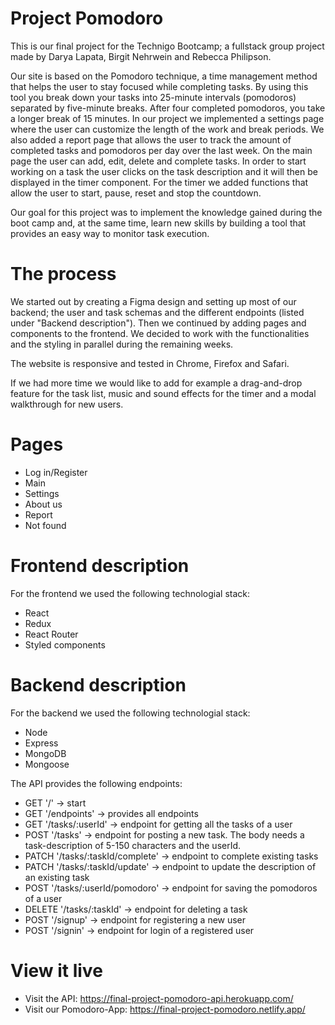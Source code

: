 # Project Pomodoro

This is our final project for the Technigo Bootcamp; a fullstack group project made by Darya Lapata, Birgit Nehrwein and Rebecca Philipson.

Our site is based on the Pomodoro technique, a time management method that helps the user to stay focused while completing tasks. By using this tool you break down your tasks into 25-minute intervals (pomodoros) separated by five-minute breaks. After four completed pomodoros, you take a longer break of 15 minutes. In our project we implemented a settings page where the user can customize the length of the work and break periods. We also added a report page that allows the user to track the amount of completed tasks and pomodoros per day over the last week. On the main page the user can add, edit, delete and complete tasks. In order to start working on a task the user clicks on the task description and it will then be displayed in the timer component. For the timer we added functions that allow the user to start, pause, reset and stop the countdown.

Our goal for this project was to implement the knowledge gained during the boot camp and, at the same time, learn new skills by building a tool that provides an easy way to monitor task execution.

# The process

We started out by creating a Figma design and setting up most of our backend; the user and task schemas and the different endpoints (listed under "Backend description"). Then we continued by adding pages and components to the frontend. We decided to work with the functionalities and the styling in parallel during the remaining weeks.

The website is responsive and tested in Chrome, Firefox and Safari.

If we had more time we would like to add for example a drag-and-drop feature for the task list, music and sound effects for the timer and a modal walkthrough for new users.

# Pages

- Log in/Register
- Main
- Settings
- About us
- Report
- Not found

# Frontend description

For the frontend we used the following technologial stack:

- React
- Redux
- React Router
- Styled components

# Backend description

For the backend we used the following technologial stack:

- Node
- Express
- MongoDB
- Mongoose

The API provides the following endpoints:

- GET '/' -> start
- GET '/endpoints' -> provides all endpoints
- GET '/tasks/:userId' -> endpoint for getting all the tasks of a user
- POST '/tasks' -> endpoint for posting a new task. The body needs a task-description of 5-150 characters and the userId.
- PATCH '/tasks/:taskId/complete' -> endpoint to complete existing tasks
- PATCH '/tasks/:taskId/update' -> endpoint to update the description of an existing task
- POST '/tasks/:userId/pomodoro' -> endpoint for saving the pomodoros of a user
- DELETE '/tasks/:taskId' -> endpoint for deleting a task
- POST '/signup' -> endpoint for registering a new user
- POST '/signin' -> endpoint for login of a registered user

# View it live

- Visit the API: https://final-project-pomodoro-api.herokuapp.com/
- Visit our Pomodoro-App: https://final-project-pomodoro.netlify.app/
